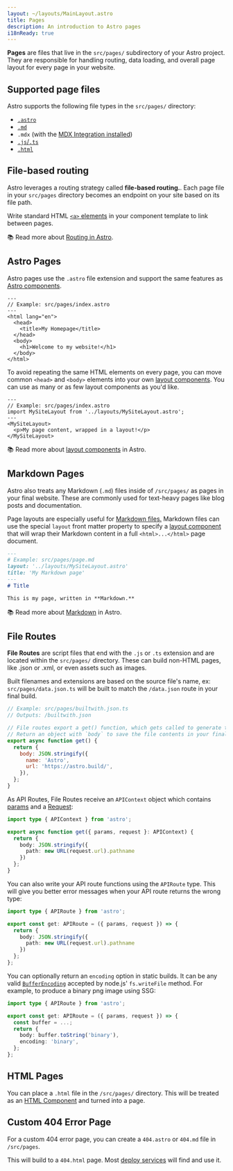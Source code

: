 ```yaml
---
layout: ~/layouts/MainLayout.astro
title: Pages
description: An introduction to Astro pages
i18nReady: true
---
```


**Pages** are files that live in the `src/pages/` subdirectory of your Astro project. They are responsible for handling routing, data loading, and overall page layout for every page in your website.

## Supported page files 

Astro supports the following file types in the `src/pages/` directory:
- [`.astro`](#astro-pages)
- [`.md`](#markdown-pages)
- `.mdx` (with the [MDX Integration installed](/en/guides/markdown-content/#mdx-features))
- [`.js`/`.ts`](#file-routes)
- [`.html`](#html-pages)

## File-based routing

Astro leverages a routing strategy called **file-based routing.**. Each page file in your `src/pages` directory becomes an endpoint on your site based on its file path.

Write standard HTML [`<a>` elements](https://developer.mozilla.org/en-US/docs/Web/HTML/Element/a) in your component template to link between pages.

📚 Read more about [Routing in Astro](/en/core-concepts/routing/).

## Astro Pages

Astro pages use the `.astro` file extension and support the same features as [Astro components](/en/core-concepts/astro-components/).

```astro
---
// Example: src/pages/index.astro
---
<html lang="en">
  <head>
    <title>My Homepage</title>
  </head>
  <body>
    <h1>Welcome to my website!</h1>
  </body>
</html>
```

To avoid repeating the same HTML elements on every page, you can move common `<head>` and `<body>` elements into your own [layout components](/en/core-concepts/layouts/). You can use as many or as few layout components as you'd like.

```astro {3} /</?MySiteLayout>/
---
// Example: src/pages/index.astro
import MySiteLayout from '../layouts/MySiteLayout.astro';
---
<MySiteLayout>
  <p>My page content, wrapped in a layout!</p>
</MySiteLayout>
```

📚 Read more about [layout components](/en/core-concepts/layouts/) in Astro.

## Markdown Pages

Astro also treats any Markdown (`.md`) files inside of `/src/pages/` as pages in your final website. These are commonly used for text-heavy pages like blog posts and documentation.

Page layouts are especially useful for [Markdown files.](#markdown-pages) Markdown files can use the special `layout` front matter property to specify a [layout component](/en/core-concepts/layouts/) that will wrap their Markdown content in a full `<html>...</html>` page document.

```md {3}
---
# Example: src/pages/page.md
layout: '../layouts/MySiteLayout.astro'
title: 'My Markdown page'
---
# Title

This is my page, written in **Markdown.**
```

📚 Read more about [Markdown](/en/guides/markdown-content/) in Astro.


## File Routes

**File Routes** are script files that end with the `.js` or `.ts` extension and are located within the `src/pages/` directory. These can build non-HTML pages, like .json or .xml, or even assets such as images.

Built filenames and extensions are based on the source file's name, ex: `src/pages/data.json.ts` will be built to match the `/data.json` route in your final build.

```js
// Example: src/pages/builtwith.json.ts
// Outputs: /builtwith.json

// File routes export a get() function, which gets called to generate the file.
// Return an object with `body` to save the file contents in your final build.
export async function get() {
  return {
    body: JSON.stringify({
      name: 'Astro',
      url: 'https://astro.build/',
    }),
  };
}
```

As API Routes, File Routes receive an `APIContext` object which contains [params](/en/reference/api-reference/#params) and a [Request](https://developer.mozilla.org/en-US/docs/Web/API/Request):

```ts title="src/pages/request-path.json.ts"
import type { APIContext } from 'astro';

export async function get({ params, request }: APIContext) {
  return {
    body: JSON.stringify({
      path: new URL(request.url).pathname
    })
  };
}
```

You can also write your API route functions using the `APIRoute` type. This will give you better error messages when your API route returns the wrong type:

```ts title="src/pages/request-path.json.ts"
import type { APIRoute } from 'astro';

export const get: APIRoute = ({ params, request }) => {
  return {
    body: JSON.stringify({
      path: new URL(request.url).pathname
    })
  };
};
```

You can optionally return an `encoding` option in static builds. It can be any valid [`BufferEncoding`](https://github.com/DefinitelyTyped/DefinitelyTyped/blob/bdd02508ddb5eebcf701fdb8ffd6e84eabf47885/types/node/buffer.d.ts#L169) accepted by node.js' `fs.writeFile` method. For example, to produce a binary png image using SSG:

```ts title="src/pages/image.png.ts" {7}
import type { APIRoute } from 'astro';

export const get: APIRoute = ({ params, request }) => {
  const buffer = ...;
  return {
    body: buffer.toString('binary'),
    encoding: 'binary',
  };
};

```

## HTML Pages

You can place a `.html` file in the `/src/pages/` directory. This will be treated as an [HTML Component](/en/core-concepts/astro-components/#html-components) and turned into a page.

## Custom 404 Error Page

For a custom 404 error page, you can create a `404.astro` or `404.md` file in `/src/pages`.

This will build to a `404.html` page. Most [deploy services](/en/guides/deploy/) will find and use it.

